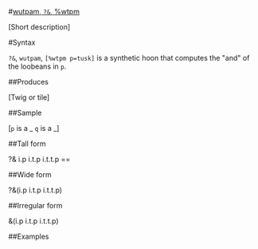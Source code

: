 #[wutpam, `?&`, %wtpm](#wtpm)

[Short description]

#Syntax

`?&`, `wutpam`, `[%wtpm p=tusk]` is a synthetic hoon that
computes the "and" of the loobeans in `p`.

##Produces

[Twig or tile]

##Sample

[`p` is a _
`q` is a _]

##Tall form

?&  i.p
        i.t.p
        i.t.t.p
    ==

##Wide form

?&(i.p i.t.p i.t.t.p)

##Irregular form

&(i.p i.t.p i.t.t.p)

##Examples



